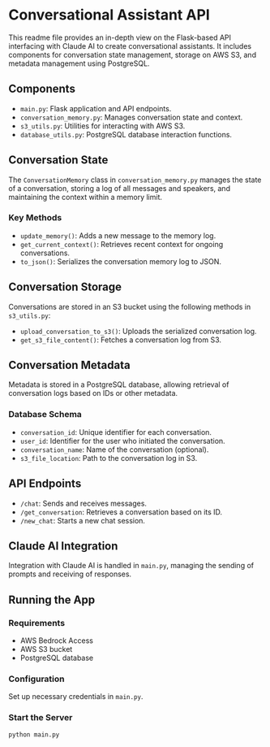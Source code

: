 # Conversational Assistant API

This readme file provides an in-depth view on the Flask-based API interfacing with Claude AI to create conversational assistants. It includes components for conversation state management, storage on AWS S3, and metadata management using PostgreSQL.

## Components

- `main.py`: Flask application and API endpoints.
- `conversation_memory.py`: Manages conversation state and context.
- `s3_utils.py`: Utilities for interacting with AWS S3.
- `database_utils.py`: PostgreSQL database interaction functions.

## Conversation State

The `ConversationMemory` class in `conversation_memory.py` manages the state of a conversation, storing a log of all messages and speakers, and maintaining the context within a memory limit.

### Key Methods

- `update_memory()`: Adds a new message to the memory log.
- `get_current_context()`: Retrieves recent context for ongoing conversations.
- `to_json()`: Serializes the conversation memory log to JSON.

## Conversation Storage

Conversations are stored in an S3 bucket using the following methods in `s3_utils.py`:

- `upload_conversation_to_s3()`: Uploads the serialized conversation log.
- `get_s3_file_content()`: Fetches a conversation log from S3.

## Conversation Metadata

Metadata is stored in a PostgreSQL database, allowing retrieval of conversation logs based on IDs or other metadata.

### Database Schema

- `conversation_id`: Unique identifier for each conversation.
- `user_id`: Identifier for the user who initiated the conversation.
- `conversation_name`: Name of the conversation (optional).
- `s3_file_location`: Path to the conversation log in S3.

## API Endpoints

- `/chat`: Sends and receives messages.
- `/get_conversation`: Retrieves a conversation based on its ID.
- `/new_chat`: Starts a new chat session.

## Claude AI Integration

Integration with Claude AI is handled in `main.py`, managing the sending of prompts and receiving of responses.

## Running the App

### Requirements

- AWS Bedrock Access
- AWS S3 bucket
- PostgreSQL database

### Configuration

Set up necessary credentials in `main.py`.

### Start the Server

```bash
python main.py
